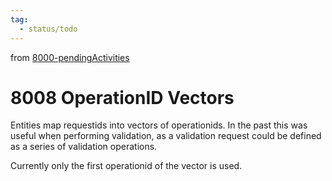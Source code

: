 ```yaml
---
tag:
  - status/todo
---
```

from [8000-pendingActivities](8000-pendingActivities.md)
# 8008 OperationID Vectors
Entities map requestids into vectors of operationids. In the past this was useful when performing validation, as a validation request could be defined as a series of validation operations.

Currently only the first operationid of the vector is used.